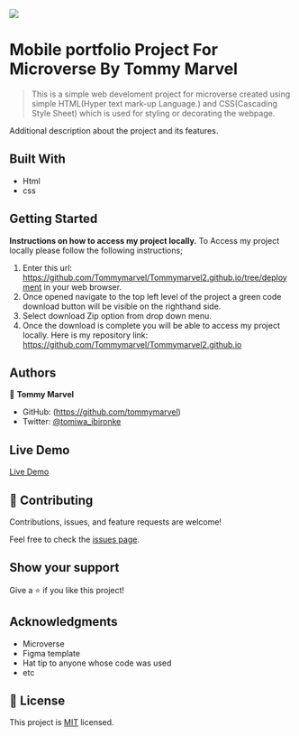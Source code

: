 ![](https://img.shields.io/badge/Microverse-blueviolet)

# Mobile portfolio Project For Microverse By Tommy Marvel

> This is a simple web develoment project for microverse created using simple HTML(Hyper text mark-up Language.) and CSS(Cascading Style Sheet) which is used for styling or decorating the webpage.



Additional description about the project and its features.

## Built With

- Html
- css

## Getting Started

**Instructions on how to access my project locally.**
 To Access my project locally please follow the following instructions;
1. Enter this url:  https://github.com/Tommymarvel/Tommymarvel2.github.io/tree/deployment in your web browser.
2. Once opened navigate to the top left level of the project a green code download button will be visible on the righthand side.
3. Select download Zip option from drop down menu.
4. Once the download is complete you will be able to access my project locally.
Here is my repository link: https://github.com/Tommymarvel/Tommymarvel2.github.io


## Authors

👤 **Tommy Marvel**
- GitHub: (https://github.com/tommymarvel)
- Twitter: [@tomiwa_ibironke](https://twitter.com/tomiwa_ibironke) 

## Live Demo
[Live Demo](https://tommymarvel.github.io/Tommymarvel2.github.io/)

## 🤝 Contributing

Contributions, issues, and feature requests are welcome!

Feel free to check the [issues page](../../issues/).

## Show your support

Give a ⭐️ if you like this project!

## Acknowledgments
- Microverse
- Figma template
- Hat tip to anyone whose code was used
- etc

## 📝 License

This project is [MIT](./MIT.md) licensed.